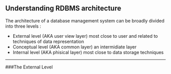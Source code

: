 Understanding RDBMS architecture
---

The architecture of a database management system can be broadly divided into three levels : 
  - External level (AKA user view layer) most close to user and related to techniques of data representation
  - Conceptual level (AKA common layer) an intermidiate layer
  - Internal level (AKA phisical layer) most close to data storage techniques
  
---

###The External Level
